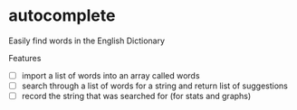 # autocomplete

Easily find words in the English Dictionary

Features

+ [ ] import a list of words into an array called words
+ [ ] search through a list of words for a string and return list of suggestions
+ [ ] record the string that was searched for (for stats and graphs)

